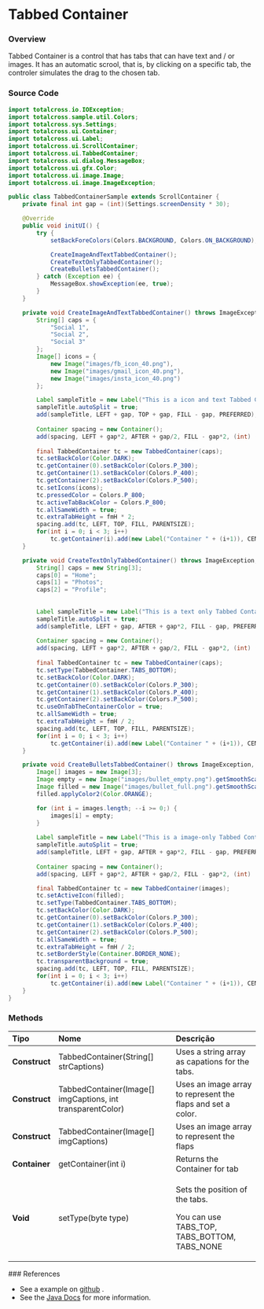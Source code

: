 # Tabbed Container

### Overview

Tabbed Container is a control that has tabs that can have text and / or images. It has an automatic scrool, that is, by clicking on a specific tab, the controler simulates the drag to the chosen tab.

### Source Code

```java
import totalcross.io.IOException;
import totalcross.sample.util.Colors;
import totalcross.sys.Settings;
import totalcross.ui.Container;
import totalcross.ui.Label;
import totalcross.ui.ScrollContainer;
import totalcross.ui.TabbedContainer;
import totalcross.ui.dialog.MessageBox;
import totalcross.ui.gfx.Color;
import totalcross.ui.image.Image;
import totalcross.ui.image.ImageException;

public class TabbedContainerSample extends ScrollContainer {
	private final int gap = (int)(Settings.screenDensity * 30);

	@Override
	public void initUI() {
		try {
			setBackForeColors(Colors.BACKGROUND, Colors.ON_BACKGROUND);

			CreateImageAndTextTabbedContainer();
			CreateTextOnlyTabbedContainer();
			CreateBulletsTabbedContainer();
		} catch (Exception ee) {
			MessageBox.showException(ee, true);
		}
	}

	private void CreateImageAndTextTabbedContainer() throws ImageException, IOException {
		String[] caps = { 
			"Social 1", 
			"Social 2", 
			"Social 3" 
		};
		Image[] icons = { 
			new Image("images/fb_icon_40.png"), 
			new Image("images/gmail_icon_40.png"),
			new Image("images/insta_icon_40.png") 
		};

		Label sampleTitle = new Label("This is a icon and text Tabbed Container", CENTER);
		sampleTitle.autoSplit = true;
		add(sampleTitle, LEFT + gap, TOP + gap, FILL - gap, PREFERRED);
		
		Container spacing = new Container();
		add(spacing, LEFT + gap*2, AFTER + gap/2, FILL - gap*2, (int) (Settings.screenHeight * 0.3));
		
		final TabbedContainer tc = new TabbedContainer(caps);
		tc.setBackColor(Color.DARK);
		tc.getContainer(0).setBackColor(Colors.P_300);
		tc.getContainer(1).setBackColor(Colors.P_400);
		tc.getContainer(2).setBackColor(Colors.P_500);
		tc.setIcons(icons);
		tc.pressedColor = Colors.P_800;
		tc.activeTabBackColor = Colors.P_800;
		tc.allSameWidth = true;
		tc.extraTabHeight = fmH * 2;
		spacing.add(tc, LEFT, TOP, FILL, PARENTSIZE);
		for(int i = 0; i < 3; i++)
			tc.getContainer(i).add(new Label("Container " + (i+1)), CENTER, CENTER);
	}

	private void CreateTextOnlyTabbedContainer() throws ImageException, IOException {
		String[] caps = new String[3];
		caps[0] = "Home";
		caps[1] = "Photos";
		caps[2] = "Profile";
		
		
		Label sampleTitle = new Label("This is a text only Tabbed Container", CENTER);
		sampleTitle.autoSplit = true;
		add(sampleTitle, LEFT + gap, AFTER + gap*2, FILL - gap, PREFERRED);
		
		Container spacing = new Container();
		add(spacing, LEFT + gap*2, AFTER + gap/2, FILL - gap*2, (int) (Settings.screenHeight * 0.3));
		
		final TabbedContainer tc = new TabbedContainer(caps);
		tc.setType(TabbedContainer.TABS_BOTTOM);
		tc.setBackColor(Color.DARK);
		tc.getContainer(0).setBackColor(Colors.P_300);
		tc.getContainer(1).setBackColor(Colors.P_400);
		tc.getContainer(2).setBackColor(Colors.P_500);
		tc.useOnTabTheContainerColor = true;
		tc.allSameWidth = true;
		tc.extraTabHeight = fmH / 2;
		spacing.add(tc, LEFT, TOP, FILL, PARENTSIZE);
		for(int i = 0; i < 3; i++)
			tc.getContainer(i).add(new Label("Container " + (i+1)), CENTER, CENTER);
	}

	private void CreateBulletsTabbedContainer() throws ImageException, IOException {
		Image[] images = new Image[3];
		Image empty = new Image("images/bullet_empty.png").getSmoothScaledInstance(fmH, fmH);
		Image filled = new Image("images/bullet_full.png").getSmoothScaledInstance(fmH, fmH);
		filled.applyColor2(Color.ORANGE);

		for (int i = images.length; --i >= 0;) {
			images[i] = empty;
		}
		
		Label sampleTitle = new Label("This is a image-only Tabbed Container", CENTER);
		sampleTitle.autoSplit = true;
		add(sampleTitle, LEFT + gap, AFTER + gap*2, FILL - gap, PREFERRED);
		
		Container spacing = new Container();
		add(spacing, LEFT + gap*2, AFTER + gap/2, FILL - gap*2, (int) (Settings.screenHeight * 0.3));

		final TabbedContainer tc = new TabbedContainer(images);
		tc.setActiveIcon(filled);
		tc.setType(TabbedContainer.TABS_BOTTOM);
		tc.setBackColor(Color.DARK);
		tc.getContainer(0).setBackColor(Colors.P_300);
		tc.getContainer(1).setBackColor(Colors.P_400);
		tc.getContainer(2).setBackColor(Colors.P_500);
		tc.allSameWidth = true;
		tc.extraTabHeight = fmH / 2;
		tc.setBorderStyle(Container.BORDER_NONE);
		tc.transparentBackground = true;
		spacing.add(tc, LEFT, TOP, FILL, PARENTSIZE);
		for(int i = 0; i < 3; i++)
			tc.getContainer(i).add(new Label("Container " + (i+1)), CENTER, CENTER);
	}
}
```

### Methods

<table>
  <thead>
    <tr>
      <th style="text-align:left">Tipo</th>
      <th style="text-align:left">Nome</th>
      <th style="text-align:left">Descri&#xE7;&#xE3;o</th>
    </tr>
  </thead>
  <tbody>
    <tr>
      <td style="text-align:left"><b>Construct</b>
      </td>
      <td style="text-align:left">TabbedContainer(String[] strCaptions)</td>
      <td style="text-align:left">Uses a string array as capations for the tabs.</td>
    </tr>
    <tr>
      <td style="text-align:left"><b>Construct</b>
      </td>
      <td style="text-align:left">TabbedContainer(Image[] imgCaptions, int transparentColor)</td>
      <td style="text-align:left">Uses an image array to represent the flaps and set a color.</td>
    </tr>
    <tr>
      <td style="text-align:left"><b>Construct</b>
      </td>
      <td style="text-align:left">TabbedContainer(Image[] imgCaptions)</td>
      <td style="text-align:left">Uses an image array to represent the flaps</td>
    </tr>
    <tr>
      <td style="text-align:left"><b>Container</b>
      </td>
      <td style="text-align:left">getContainer(int i)</td>
      <td style="text-align:left">Returns the Container for tab</td>
    </tr>
    <tr>
      <td style="text-align:left"><b>Void</b>
      </td>
      <td style="text-align:left">setType(byte type)</td>
      <td style="text-align:left">
        <p>Sets the position of the tabs.</p>
        <p>You can use TABS_TOP, TABS_BOTTOM, TABS_NONE</p>
      </td>
    </tr>
  </tbody>
</table>### References

* See a example on [github](https://github.com/TotalCross/TCSample/blob/master/src/main/java/totalcross/sample/components/ui/TabbedContainerSample.java) .
* See the [Java Docs](https://rs.totalcross.com/doc/totalcross/ui/Grid.html) for more information.



